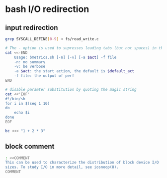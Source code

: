 # bash I/O redirection

## input redirection

```bash
grep SYSCALL_DEFINE[0-9] < fs/read_write.c
```

```bash
# The - option is used to supresses leading tabs (but not spaces) in the output.
cat <<-END
	Usage: bmetrics.sh [-n] [-v] [-a $act] -f file
	-n: no summary
	-v: be verbose
    -a $act: the start action, the default is $default_act
	-f file: the output of perf
END
```

```bash
# disable paramter substitution by quoting the magic string
cat <<'EOF'
#!/bin/sh
for i in $(seq 1 10)
do
    echo $i
done
EOF
```

```bash
bc <<< "1 + 2 * 3"
```

## block comment

```bash
: <<COMMENT
This can be used to characterize the distribution of block device I/O
sizes. To study I/O in more detail, see iosnoop(8).
COMMENT
```

